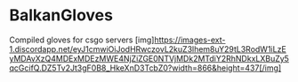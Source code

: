 # BalkanGloves
Compiled gloves for csgo servers
[img]https://images-ext-1.discordapp.net/eyJ1cmwiOiJodHRwczovL2kuZ3lhem8uY29tL3RodW1iLzEyMDAvXzQ4MDExMDEzMWE4NjZiZGE0NTVjMDk2MTdiY2RhNDkxLXBuZy5qcGcifQ.DZ5Tv2Jt3gF0B8_HkeXnD3TcbZ0?width=866&height=437[/img]

